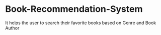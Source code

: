 # Book-Recommendation-System
It helps the user to search their favorite books based on Genre and Book Author
